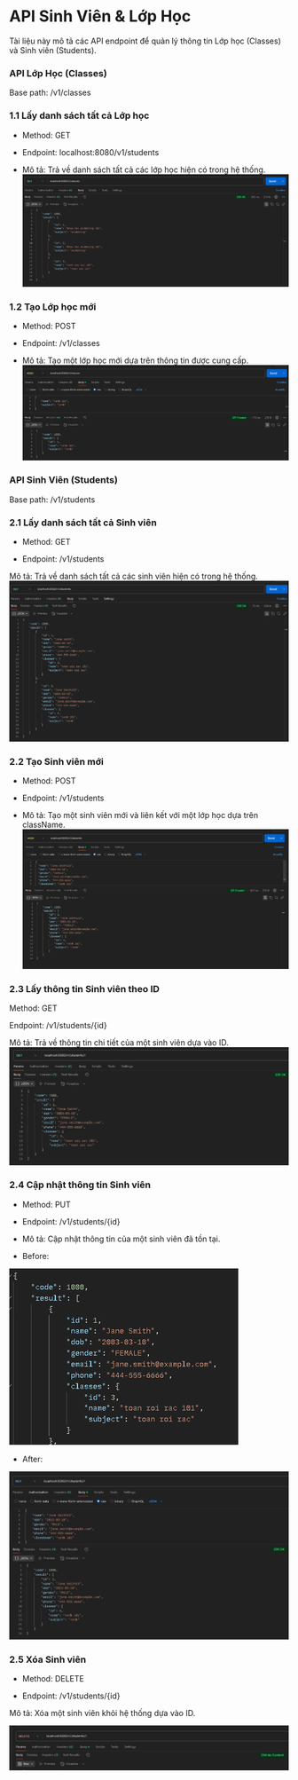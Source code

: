 # API Sinh Viên & Lớp Học

Tài liệu này mô tả các API endpoint để quản lý thông tin Lớp học (Classes) và Sinh viên (Students).

### API Lớp Học (Classes)
Base path: /v1/classes

### 1.1 Lấy danh sách tất cả Lớp học
- Method: GET

- Endpoint: localhost:8080/v1/students
- Mô tả: Trả về danh sách tất cả các lớp học hiện có trong hệ thống.
![](../../../../resources/static/img.png)

### 1.2 Tạo Lớp học mới
- Method: POST

- Endpoint: /v1/classes

- Mô tả: Tạo một lớp học mới dựa trên thông tin được cung cấp.
![](../../../../resources/static/img_1.png)
### API Sinh Viên (Students)
Base path: /v1/students

### 2.1 Lấy danh sách tất cả Sinh viên
- Method: GET

- Endpoint: /v1/students

Mô tả: Trả về danh sách tất cả các sinh viên hiện có trong hệ thống.
![](../../../../resources/static/img_3.png)

### 2.2 Tạo Sinh viên mới
- Method: POST

- Endpoint: /v1/students

- Mô tả: Tạo một sinh viên mới và liên kết với một lớp học dựa trên className.
![](../../../../resources/static/img_2.png)

### 2.3 Lấy thông tin Sinh viên theo ID
   Method: GET

Endpoint: /v1/students/{id}

Mô tả: Trả về thông tin chi tiết của một sinh viên dựa vào ID.
![](../../../../resources/static/img_4.png)
### 2.4 Cập nhật thông tin Sinh viên
- Method: PUT

- Endpoint: /v1/students/{id}

- Mô tả: Cập nhật thông tin của một sinh viên đã tồn tại.
- Before:

![](../../../../resources/static/img_5.png)
- After: 

![](../../../../resources/static/img_6.png)
### 2.5 Xóa Sinh viên
- Method: DELETE

- Endpoint: /v1/students/{id}

Mô tả: Xóa một sinh viên khỏi hệ thống dựa vào ID.

![](../../../../resources/static/img_7.png)
